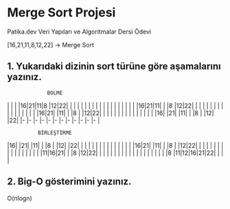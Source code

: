 # Merge Sort Projesi

Patika.dev Veri Yapıları ve Algoritmalar Dersi Ödevi

[16,21,11,8,12,22] -> Merge Sort

## 1. Yukarıdaki dizinin sort türüne göre aşamalarını yazınız.

                 BÖLME                                
 |  |  |  |16|21|11|8 |12|22|  |  |  |
 |  |  |  |  |  |  |  |  |  |  |  |  |
 |  |  |16|21|11|  |  |8 |12|22|  |  |
 |  |  |  |  |  |  |  |  |  |  |  |  |
 |  |16|21|  |11|  |  |8 |  |12|22|  |
 |  |  |  |  |  |  |  |  |  |  |  |  |
 |16|  |21|  |11|  |  |8 |  |12|  |22|
 |- |- |- |- |- |- |- |- |- |- |- |- |
              
              BİRLEŞTİRME          
 |16|  |21|  |11|  |  |8 |  |12|  |22|
 |  |  |  |  |  |  |  |  |  |  |  |  |
 |  |16|21|  |11|  |  |8 |  |12|22|  |
 |  |  |  |  |  |  |  |  |  |  |  |  |
 |  |  |11|16|21|  |  |8 |12|22|  |  |
 |  |  |  |  |  |  |  |  |  |  |  |  |
 |  |  |  |8 |11|12|16|21|22|  |  |  |

## 2. Big-O gösterimini yazınız.

O(nlogn)
